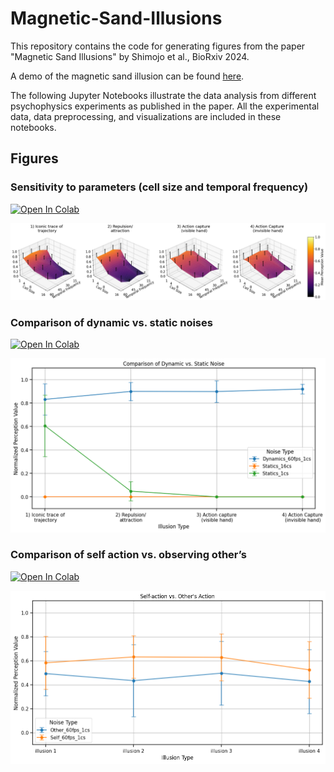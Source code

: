 # Magnetic-Sand-Illusions

This repository contains the code for generating figures from the paper "Magnetic Sand Illusions" by Shimojo et al., BioRxiv 2024.

A demo of the magnetic sand illusion can be found [here](https://sites.google.com/view/magneticsand).

The following Jupyter Notebooks illustrate the data analysis from different psychophysics experiments as published in the paper. All the experimental data, data preprocessing, and visualizations are included in these notebooks.

## Figures

### Sensitivity to parameters (cell size and temporal frequency)
[![Open In Colab](https://colab.research.google.com/assets/colab-badge.svg)](https://colab.research.google.com/github/cantonsir/Magnetic-Sand-Illusions/blob/main/Notebook/Parameter_Space.ipynb)

![Parameter Space](Figure/Parameter_Space.png)

### Comparison of dynamic vs. static noises 
[![Open In Colab](https://colab.research.google.com/assets/colab-badge.svg)](https://colab.research.google.com/github/cantonsir/Magnetic-Sand-Illusions/blob/main/Notebook/Statics_vs_Dynamics.ipynb)

![Statics vs Dynamics](Figure/Statics_vs_Dynamics.png)

### Comparison of self action vs. observing other’s 
[![Open In Colab](https://colab.research.google.com/assets/colab-badge.svg)](https://colab.research.google.com/github/cantonsir/Magnetic-Sand-Illusions/blob/main/Notebook/Self_vs_Other.ipynb)

![Self vs Other](Figure/Self_vs_Other.png)
